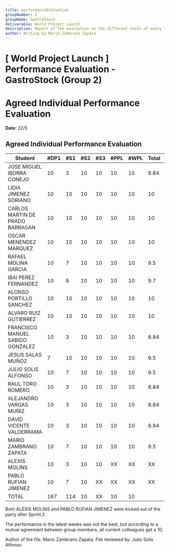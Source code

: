 ```yaml
---
title: performanceEvaluation
groupNumber: 2
groupName: GastroStock
deliverable: World Project Launch
description: Report of the evaluation on the different tasks of every team member and their performance 
author: Writing by Mario Zambrano Zapata
---
```


# [ World Project Launch ] Performance Evaluation - GastroStock (Group 2)

# Agreed Individual Performance Evaluation
**Date**: 22/5

## Agreed Individual Performance Evaluation

| **Student**                     | **#DP1** | **#S1** | **#S2** | **#S3** | **#PPL** | **#WPL** | **Total** | **Weight** |
|---------------------------------|----------|---------|---------|---------|----------|----------|-----------|------------|
| JOSE MIGUEL IBORRA CONEJO       | 10       | 3       | 10      | 10      | 10         |    10      |    8.84       |            |
| LIDIA JIMENEZ SORIANO           | 10       | 10      | 10      | 10      |   10       |     10     |     10      |            |
| CARLOS MARTIN DE PRADO BARRAGAN | 10       | 10      | 10      | 10      |     10     |  10        |   10        |            |
| OSCAR MENENDEZ MARQUEZ          | 10       | 10      | 10      | 10      | 10         |     10     |    10       |            |
| RAFAEL MOLINA GARCIA            | 10       | 7       | 10      | 10      |   10       |    10      |        9.5    |           |
| IBAI PEREZ FERNANDEZ            | 10       | 8       | 10      | 10      |      10    |       10   |       9.7    |            |
| ALONSO PORTILLO SANCHEZ         | 10       | 10      | 10      | 10      |    10      |   10       |     10      |            |
| ALVARO RUIZ GUTIERREZ           | 10       | 10      | 10      | 10      |     10     |  10        |      10     |            |
| FRANCISCO MANUEL SABIDO GONZALEZ| 10       | 3       | 10      | 10      |       10   |   10       |     8.84      |            |
| JESUS SALAS MUÑOZ               | 7        | 10      | 10      | 10      |   10       |    10      |     9.5      |            |
| JULIO SOLIS ALFONSO             | 10       | 7       | 10      | 10      |   10       |   10       |   9.5        |            |
| RAUL TORO ROMERO                | 10       | 3       | 10      | 10      |   10       |   10       |   8.84        |            |
| ALEJANDRO VARGAS MUÑIZ          | 10       | 3       | 10      | 10      |   10       |   10       |   8.84        |            |
| DAVID VICENTE VALDERRAMA        | 10       | 3       | 10      | 10      |   10       |      10    |   8.84        |            |
| MARIO ZAMBRANO ZAPATA           | 10       | 7       | 10      | 10      |   10       |   10       |  9.5         |            |
| ALEXIS MOLINS                   | 10       | 3       | 10      | 10      |    XX      |   XX       | XX           |            |
| PABLO RUFIAN JIMENEZ            | 10       | 7       | 10      | XX      |  XX        |   XX       |   XX        |            |
| TOTAL                           | 167      | 114     | 10      | XX      |    10      |    10      |           |            |

Both ALEXIS MOLINS and PABLO RUFIAN JIMENEZ were kicked out of the party after Sprint 2.

The performance in the latest weeks was not the best, but according to a mutual agreement between group members, all current colleagues get a 10.

Author of the file: Mario Zambrano Zapata.
File reviewed by: Julio Solis Alfonso.
